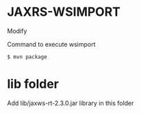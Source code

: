 # JAXRS-WSIMPORT
Modify

Command to execute wsimport

    $ mvn package

# lib folder
Add lib/jaxws-rt-2.3.0.jar library in this folder 